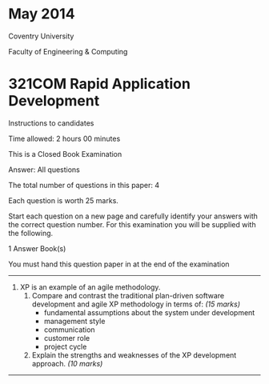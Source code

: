 
# May 2014

Coventry University

Faculty of Engineering & Computing

# 321COM Rapid Application Development

Instructions to candidates

Time allowed: 2 hours 00 minutes

This is a Closed Book Examination

Answer: All questions

The total number of questions in this paper: 4

Each question is worth 25 marks.

Start each question on a new page and carefully identify your answers with the correct question number.
For this examination you will be supplied with the following.

1 Answer Book(s)

You must hand this question paper in at the end of the examination

----

1. XP is an example of an agile methodology.
    1. Compare and contrast the traditional plan-driven software development and agile XP methodology in terms of: _(15 marks)_
        - fundamental assumptions about the system under development
        - management style
        - communication
        - customer role
        - project cycle
    2. Explain the strengths and weaknesses of the XP development approach. _(10 marks)_

----
